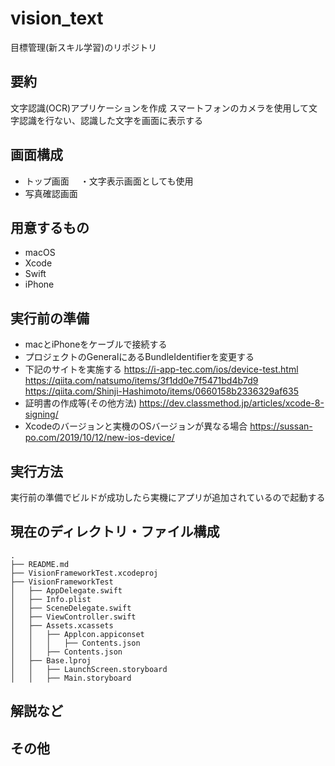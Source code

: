 # vision_text
目標管理(新スキル学習)のリポジトリ
## 要約
文字認識(OCR)アプリケーションを作成
スマートフォンのカメラを使用して文字認識を行ない、認識した文字を画面に表示する
## 画面構成
* トップ画面
　・文字表示画面としても使用
* 写真確認画面
## 用意するもの
* macOS
* Xcode
* Swift
* iPhone
## 実行前の準備
* macとiPhoneをケーブルで接続する
* プロジェクトのGeneralにあるBundleIdentifierを変更する
* 下記のサイトを実施する
https://i-app-tec.com/ios/device-test.html
https://qiita.com/natsumo/items/3f1dd0e7f5471bd4b7d9
https://qiita.com/Shinji-Hashimoto/items/0660158b2336329af635
* 証明書の作成等(その他方法)
https://dev.classmethod.jp/articles/xcode-8-signing/
* Xcodeのバージョンと実機のOSバージョンが異なる場合
https://sussan-po.com/2019/10/12/new-ios-device/
## 実行方法
実行前の準備でビルドが成功したら実機にアプリが追加されているので起動する
## 現在のディレクトリ・ファイル構成
```
.
├── README.md
├── VisionFrameworkTest.xcodeproj
├── VisionFrameworkTest
│   ├── AppDelegate.swift
│   ├── Info.plist
│   ├── SceneDelegate.swift
│   ├── ViewController.swift
│   ├── Assets.xcassets
│   │   ├── Applcon.appiconset
│   │   │   ├── Contents.json
│   │   ├── Contents.json
│   ├── Base.lproj
│   │   ├── LaunchScreen.storyboard
│   │   ├── Main.storyboard
```
## 解説など
## その他
